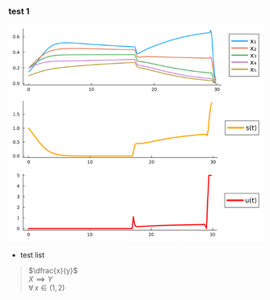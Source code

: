 ### test 1


![sol OCP](sol_OCP.png "Solution OCP")

* test list

> $\dfrac{x}{y}$ <br>
> $X \implies Y$ <br>
> $\forall \, x \in (1,2)$